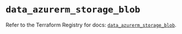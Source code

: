 # `data_azurerm_storage_blob`

Refer to the Terraform Registry for docs: [`data_azurerm_storage_blob`](https://registry.terraform.io/providers/hashicorp/azurerm/3.108.0/docs/data-sources/storage_blob).
